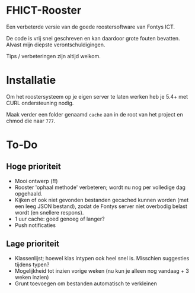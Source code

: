 FHICT-Rooster
=============

Een verbeterde versie van de goede roostersoftware van Fontys ICT.

De code is vrij snel geschreven en kan daardoor grote fouten bevatten. Alvast mijn diepste verontschuldigingen.

Tips / verbeteringen zijn altijd welkom.

# Installatie
Om het roostersysteem op je eigen server te laten werken heb je 5.4+ met CURL ondersteuning nodig.

Maak verder een folder genaamd `cache` aan in de root van het project en chmod die naar `777`.

# To-Do

## Hoge prioriteit

- Mooi ontwerp (**!!**)
- Rooster 'ophaal methode' verbeteren; wordt nu nog per volledige dag opgehaald.
- Kijken of ook niet gevonden bestanden gecached kunnen worden (met een leeg JSON bestand), zodat de Fontys server niet overbodig belast wordt (en snellere respons).
- 1 uur cache: goed genoeg of langer?
- Push notificaties

## Lage prioriteit

- Klassenlijst; hoewel klas intypen ook heel snel is. Misschien suggesties tijdens typen?
- Mogelijkheid tot inzien vorige weken (nu kun je alleen nog vandaag + 3 weken inzien)
- Grunt toevoegen om bestanden automatisch te verkleinen